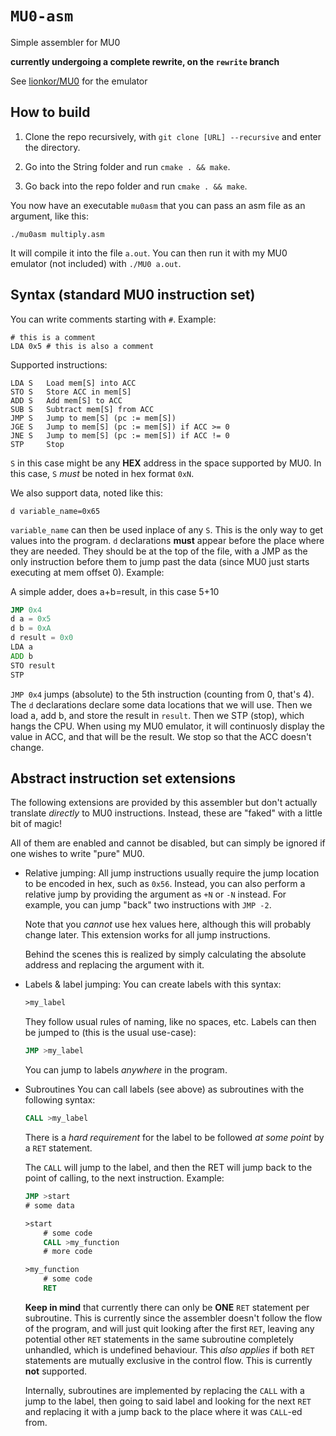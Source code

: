 # `MU0-asm`

Simple assembler for MU0

**currently undergoing a complete rewrite, on the `rewrite` branch**

See [lionkor/MU0](https://github.com/lionkor/MU0) for the emulator


## How to build

1. Clone the repo recursively, with `git clone [URL] --recursive` and enter the directory.

2. Go into the String folder and run `cmake . && make`.

3. Go back into the repo folder and run `cmake . && make`.

You now have an executable `mu0asm` that you can pass an asm file as an argument, like this:

`./mu0asm multiply.asm`

It will compile it into the file `a.out`. You can then run it with my MU0 emulator (not included) with `./MU0 a.out`.

## Syntax (standard MU0 instruction set)

You can write comments starting with `#`. Example:
```
# this is a comment
LDA 0x5 # this is also a comment
```

Supported instructions:
```
LDA S   Load mem[S] into ACC
STO S   Store ACC in mem[S]
ADD S   Add mem[S] to ACC
SUB S   Subtract mem[S] from ACC
JMP S   Jump to mem[S] (pc := mem[S])
JGE S   Jump to mem[S] (pc := mem[S]) if ACC >= 0
JNE S   Jump to mem[S] (pc := mem[S]) if ACC != 0
STP     Stop
```

`S` in this case might be any **HEX** address in the space supported by MU0. In this case, `S` *must* be noted in hex format `0xN`.

We also support data, noted like this:
```
d variable_name=0x65
```
`variable_name` can then be used inplace of any `S`.
This is the only way to get values into the program. 
`d` declarations **must** appear before the place where they are needed. They should be at the top of the file, with a JMP as the only instruction before them to jump past the data (since MU0 just starts executing at mem offset 0). Example:

A simple adder, does a+b=result, in this case 5+10
```asm
JMP 0x4
d a = 0x5
d b = 0xA
d result = 0x0
LDA a
ADD b
STO result
STP
```
`JMP 0x4` jumps (absolute) to the 5th instruction (counting from 0, that's 4).
The `d` declarations declare some data locations that we will use.
Then we load a, add b, and store the result in `result`.
Then we STP (stop), which hangs the CPU. When using my MU0 emulator, it will continuosly display the value in ACC, and that will be the result. We stop so that the ACC doesn't change.

## Abstract instruction set extensions

The following extensions are provided by this assembler but don't actually translate *directly* to MU0 instructions. Instead, these are "faked" with a little bit of magic!

All of them are enabled and cannot be disabled, but can simply be ignored if one wishes to write "pure" MU0.

* Relative jumping:
    All jump instructions usually require the jump location to be encoded in hex, such as `0x56`. Instead, you can also perform a relative jump by providing the argument as `+N` or `-N` instead. For example, you can jump "back" two instructions with `JMP -2`. 

    Note that you *cannot* use hex values here, although this will probably change later. This extension works for all jump instructions.

    Behind the scenes this is realized by simply calculating the absolute address and replacing the argument with it.

* Labels & label jumping:
    You can create labels with this syntax:
    ```asm
    >my_label
    ```
    They follow usual rules of naming, like no spaces, etc.
    Labels can then be jumped to (this is the usual use-case):
    ```asm
    JMP >my_label
    ```

    You can jump to labels *anywhere* in the program.

* Subroutines
    You can call labels (see above) as subroutines with the following syntax:
    ```asm
    CALL >my_label
    ```
    There is a *hard requirement* for the label to be followed *at some point* by a `RET` statement.
    
    The `CALL` will jump to the label, and then the RET will jump back to the point of calling, to the next instruction.
    Example:
    ```asm
    JMP >start
    # some data

    >start
        # some code
        CALL >my_function
        # more code

    >my_function
        # some code
        RET
    ```
    
    **Keep in mind** that currently there can only be **ONE** `RET` statement per subroutine. This is currently since the assembler doesn't follow the flow of the program, and will just quit looking after the first `RET`, leaving any potential other `RET` statements in the same subroutine completely unhandled, which is undefined behaviour. This *also applies* if both `RET` statements are mutually exclusive in the control flow. This is currently **not** supported.

    Internally, subroutines are implemented by replacing the `CALL` with a jump to the label, then going to said label and looking for the next `RET` and replacing it with a jump back to the place where it was `CALL`-ed from. 
